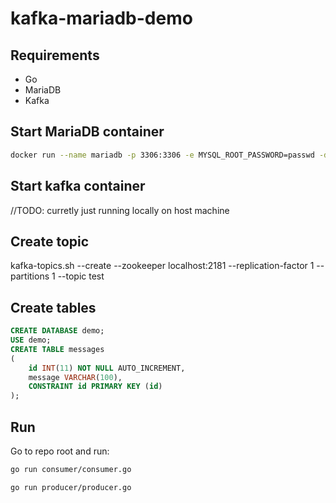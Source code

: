# kafka-mariadb-demo

## Requirements
 - Go
 - MariaDB
 - Kafka

## Start MariaDB container

```sh
docker run --name mariadb -p 3306:3306 -e MYSQL_ROOT_PASSWORD=passwd -d mariadb:10
```

## Start kafka container

//TODO: curretly just running locally on host machine

## Create topic
kafka-topics.sh --create --zookeeper localhost:2181 --replication-factor 1 --partitions 1 --topic test

## Create tables
```sql
CREATE DATABASE demo;
USE demo;
CREATE TABLE messages
(
    id INT(11) NOT NULL AUTO_INCREMENT,
    message VARCHAR(100),
    CONSTRAINT id PRIMARY KEY (id)
);
```

## Run

Go to repo root and run:

```sh
go run consumer/consumer.go
```

```sh
go run producer/producer.go
```
